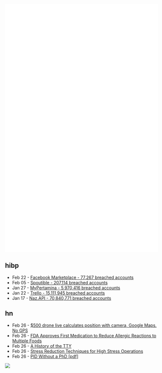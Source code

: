 ![Metrics](https://raw.githubusercontent.com/phixion/phixion/master/metrics.svg)

## hibp

<!--
for https://github.com/phixion/phixion/blob/main/.github/workflows/feeds.yml
-->
<!--START_SECTION:haveibeenpwnd-->
- Feb 22 - [Facebook Marketplace - 77,267 breached accounts](https://haveibeenpwned.com/PwnedWebsites#FacebookMarketplace)
- Feb 05 - [Spoutible - 207,114 breached accounts](https://haveibeenpwned.com/PwnedWebsites#Spoutible)
- Jan 27 - [MyPertamina - 5,970,416 breached accounts](https://haveibeenpwned.com/PwnedWebsites#MyPertamina)
- Jan 22 - [Trello - 15,111,945 breached accounts](https://haveibeenpwned.com/PwnedWebsites#Trello)
- Jan 17 - [Naz.API - 70,840,771 breached accounts](https://haveibeenpwned.com/PwnedWebsites#NazApi)
<!--END_SECTION:haveibeenpwnd-->

## hn

<!--
for https://github.com/phixion/phixion/blob/main/.github/workflows/feeds.yml
-->
<!--START_SECTION:hn-->
- Feb 26 - [$500 drone live calculates position with camera, Google Maps. No GPS](https://dronenr.com.au/2024/02/19/drone-position-gps-camera-google-maps/)
- Feb 26 - [FDA Approves First Medication to Reduce Allergic Reactions to Multiple Foods](https://www.fda.gov/news-events/press-announcements/fda-approves-first-medication-help-reduce-allergic-reactions-multiple-foods-after-accidental)
- Feb 26 - [A History of the TTY](https://computer.rip/2024-02-25-a-history-of-the-tty.html)
- Feb 26 - [Stress Reduction Techniques for High Stress Operations](https://health.mil/Military-Health-Topics/Centers-of-Excellence/Psychological-Health-Center-of-Excellence/Real-Warriors-Campaign/Articles/Stress-Reduction-Techniques-for-High-Stress-Operations)
- Feb 26 - [PID Without a PhD [pdf]](http://manuals.chudov.com/Servo-Tuning/PID-without-a-PhD.pdf)
<!--END_SECTION:hn-->

<!--
for https://yhype.me
-->
![](https://hit.yhype.me/github/profile?user_id=13013670)
